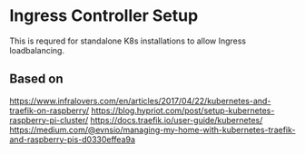 
# Ingress Controller Setup

This is requred for standalone K8s installations to allow Ingress loadbalancing.

## Based on 
https://www.infralovers.com/en/articles/2017/04/22/kubernetes-and-traefik-on-raspberry/
https://blog.hypriot.com/post/setup-kubernetes-raspberry-pi-cluster/
https://docs.traefik.io/user-guide/kubernetes/
https://medium.com/@evnsio/managing-my-home-with-kubernetes-traefik-and-raspberry-pis-d0330effea9a

<!--stackedit_data:
eyJoaXN0b3J5IjpbLTEyNTI4NzQ3MDUsLTE4ODI3MDU2NDVdfQ
==
-->